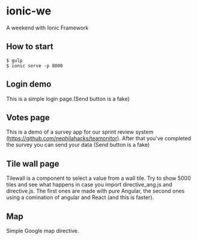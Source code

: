 # ionic-we
A weekend with Ionic Framework

## How to start

    $ gulp
    $ ionic serve -p 8000

## Login demo
This is a simple login page.(Send button is a fake)

## Votes page
This is a demo of a survey app for our sprint review system (https://github.com/nephilahacks/teamonitor).
After that you've completed the survey you can send your data (Send button is a fake)

## Tile wall page
Tilewall is a component to select a value from a wall tile. Try to show 5000 tiles and see what happens in case you
import directive_ang.js and directive.js. The first ones are made with pure Angular, the second ones using a
comination of angular and React (and this is faster).

## Map
Simple Google map directive.